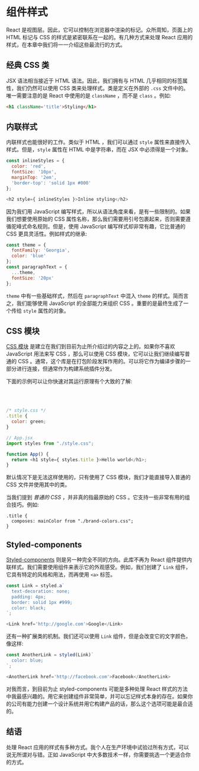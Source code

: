 # 组件样式

React 是视图层。因此，它可以控制在浏览器中渲染的标记。众所周知，页面上的 HTML 标记与 CSS 的样式是紧密联系在一起的。有几种方式来处理 React 应用的样式，在本章中我们将一一介绍这些最流行的方式。

## 经典 CSS 类

JSX 语法相当接近于 HTML 语法。因此，我们拥有与 HTML 几乎相同的标签属性，我们仍然可以使用 CSS 类来处理样式。类是定义在外部的 `.css` 文件中的。唯一需要注意的是 React 中使用的是 `className` ，而不是 `class` 。例如:

```html
<h1 className='title'>Styling</h1>
``` 

## 内联样式

内联样式也能很好的工作。类似于 HTML ，我们可以通过 `style` 属性来直接传入样式。但是，`style` 属性在 HTML 中是字符串，而在 JSX 中必须得是一个对象。

```js
const inlineStyles = {
  color: 'red',
  fontSize: '10px',
  marginTop: '2em',
  'border-top': 'solid 1px #000'
};

<h2 style={ inlineStyles }>Inline styling</h2>
```

因为我们用 JavaScript 编写样式，所以从语法角度来看，是有一些限制的。如果我们想要使用原始的 CSS 属性名称，那么我们需要用引号包裹起来，否则需要遵循驼峰式命名规则。但是，使用 JavaScript 编写样式却非常有趣，它比普通的 CSS 更具灵活性。例如样式的继承:

```js
const theme = {
  fontFamily: 'Georgia',
  color: 'blue'
};
const paragraphText = {
  ...theme,
  fontSize: '20px'
};
```

`theme` 中有一些基础样式，然后在 `paragraphText` 中混入 `theme` 的样式。简而言之，我们能够使用 JavaScript 的全部能力来组织 CSS 。重要的是最终生成了一个传给 `style` 属性的对象。

## CSS 模块

[CSS 模块](https://github.com/css-modules/css-modules/blob/master/docs/get-started.md) 是建立在我们到目前为止所介绍过的内容之上的。如果你不喜欢 JavaScript 用法来写 CSS ，那么可以使用 CSS 模块，它可以让我们继续编写普通的 CSS 。通常，这个库是在打包阶段发挥作用的。可以将它作为编译步骤的一部分进行连接，但通常作为构建系统插件分发。

下面的示例可以让你快速对其运行原理有个大致的了解:

<br /><br />

```js
/* style.css */
.title {
  color: green;
}

// App.jsx
import styles from "./style.css";

function App() {
  return <h1 style={ styles.title }>Hello world</h1>;
}
```

默认情况下是无法这样使用的，只有使用了 CSS 模块，我们才能直接导入普通的 CSS 文件并使用其中的类。

当我们提到 *普通的 CSS* ，并非真的指最原始的 CSS 。它支持一些非常有用的组合技巧。例如:

```
.title {
  composes: mainColor from "./brand-colors.css";
}
```

## Styled-components

[Styled-components](https://www.styled-components.com/) 则是另一种完全不同的方向。此库不再为 React 组件提供内联样式。我们需要使用组件来表示它的外观感受。例如，我们创建了 `Link` 组件，它具有特定的风格和用法，而再使用 `<a>` 标签。

```js
const Link = styled.a`
  text-decoration: none;
  padding: 4px;
  border: solid 1px #999;
  color: black;
`;

<Link href='http://google.com'>Google</Link>
```

还有一种扩展类的机制。我们还可以使用 `Link` 组件，但是会改变它的文字颜色，像这样:

```js
const AnotherLink = styled(Link)`
  color: blue;
`;

<AnotherLink href='http://facebook.com'>Facebook</AnotherLink>
```

对我而言，到目前为止 styled-components 可能是多种处理 React 样式的方法中我最感兴趣的。用它来创建组件非常简单，并可以忘记样式本身的存在。如果你的公司有能力创建一个设计系统并用它构建产品的话，那么这个选项可能是最合适的。

## 结语

处理 React 应用的样式有多种方式。我个人在生产环境中试验过所有方式，可以说无所谓对与错。正如 JavaScript 中大多数技术一样，你需要挑选一个更适合你的方式。
